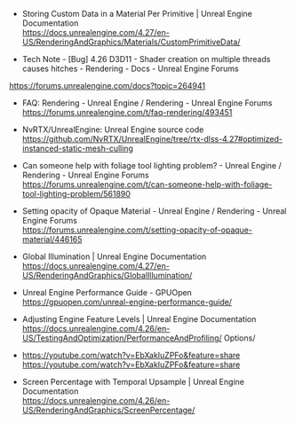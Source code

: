     

* Storing Custom Data in a Material Per Primitive | Unreal Engine Documentation <br/> https://docs.unrealengine.com/4.27/en-US/RenderingAndGraphics/Materials/CustomPrimitiveData/

* Tech Note - [Bug] 4.26 D3D11 - Shader creation on multiple threads causes hitches - Rendering - Docs - Unreal Engine Forums <br/>

https://forums.unrealengine.com/docs?topic=264941

* FAQ: Rendering - Unreal Engine / Rendering - Unreal Engine Forums <br/> https://forums.unrealengine.com/t/faq-rendering/493451

* NvRTX/UnrealEngine: Unreal Engine source code <br/> https://github.com/NvRTX/UnrealEngine/tree/rtx-dlss-4.27#optimized-instanced-static-mesh-culling

* Can someone help with foliage tool lighting problem? - Unreal Engine / Rendering - Unreal Engine Forums <br/> https://forums.unrealengine.com/t/can-someone-help-with-foliage-tool-lighting-problem/561890

* Setting opacity of Opaque Material - Unreal Engine / Rendering - Unreal Engine Forums <br/> https://forums.unrealengine.com/t/setting-opacity-of-opaque-material/446165

* Global Illumination | Unreal Engine Documentation <br/> https://docs.unrealengine.com/4.27/en-US/RenderingAndGraphics/GlobalIllumination/

* Unreal Engine Performance Guide - GPUOpen <br/> https://gpuopen.com/unreal-engine-performance-guide/

* Adjusting Engine Feature Levels | Unreal Engine Documentation <br/> https://docs.unrealengine.com/4.26/en-US/TestingAndOptimization/PerformanceAndProfiling/ Options/

* https://youtube.com/watch?v=EbXakIuZPFo&feature=share <br/> https://youtube.com/watch?v=EbXakIuZPFo&feature=share

* Screen Percentage with Temporal Upsample | Unreal Engine Documentation <br/> https://docs.unrealengine.com/4.26/en-US/RenderingAndGraphics/ScreenPercentage/
